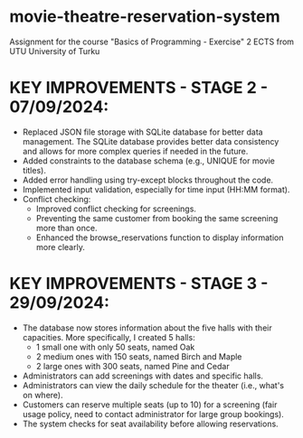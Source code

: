 # movie-theatre-reservation-system
Assignment for the course "Basics of Programming - Exercise" 2 ECTS from UTU University of Turku

# KEY IMPROVEMENTS - STAGE 2 - 07/09/2024:
* Replaced JSON file storage with SQLite database for better data management. The SQLite database provides better data consistency and allows for more complex queries if needed in the future.
* Added constraints to the database schema (e.g., UNIQUE for movie titles).
* Added error handling using try-except blocks throughout the code.
* Implemented input validation, especially for time input (HH:MM format).
* Conflict checking: 
    * Improved conflict checking for screenings.
    * Preventing the same customer from booking the same screening more than once.
    * Enhanced the browse_reservations function to display information more clearly.

# KEY IMPROVEMENTS - STAGE 3 - 29/09/2024:
* The database now stores information about the five halls with their capacities. More specifically, I created 5 halls:
   * 1 small one with only 50 seats, named Oak
   * 2 medium ones with 150 seats, named Birch and Maple
   * 2 large ones with 300 seats, named Pine and Cedar
* Administrators can add screenings with dates and specific halls.
* Administrators can view the daily schedule for the theater (i.e., what's on where).
* Customers can reserve multiple seats (up to 10) for a screening (fair usage policy, need to contact administrator for large group bookings).
* The system checks for seat availability before allowing reservations.
